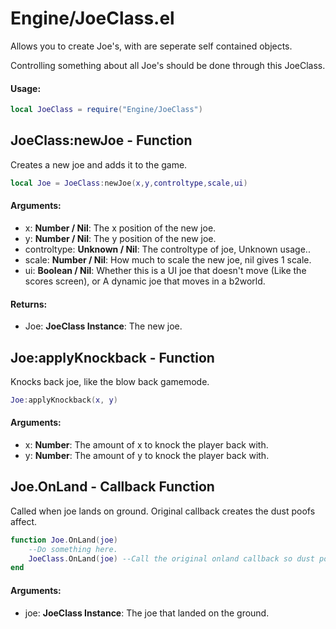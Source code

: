 # Engine/JoeClass.el
Allows you to create Joe's, with are seperate self contained objects.

Controlling something about all Joe's should be done through this JoeClass.
#### Usage:
```lua
local JoeClass = require("Engine/JoeClass")
```
## JoeClass:newJoe - **Function**
Creates a new joe and adds it to the game.
```lua
local Joe = JoeClass:newJoe(x,y,controltype,scale,ui)
```
#### Arguments:
* x: **Number / Nil**: The x position of the new joe.
* y: **Number / Nil**: The y position of the new joe.
* controltype: **Unknown / Nil**: The controltype of joe, Unknown usage..
* scale: **Number / Nil**: How much to scale the new joe, nil gives 1 scale.
* ui: **Boolean / Nil**: Whether this is a UI joe that doesn't move (Like the scores screen), or A dynamic joe that moves in a b2world.

#### Returns:
* Joe: **JoeClass Instance**: The new joe.

## Joe:applyKnockback - **Function**
Knocks back joe, like the blow back gamemode.
```lua
Joe:applyKnockback(x, y)
```
#### Arguments:
* x: **Number**: The amount of x to knock the player back with.
* y: **Number**: The amount of y to knock the player back with.

## Joe.OnLand - **Callback Function**
Called when joe lands on ground.
Original callback creates the dust poofs affect.
```lua
function Joe.OnLand(joe)
	--Do something here.
	JoeClass.OnLand(joe) --Call the original onland callback so dust poofs happen.
end
```
#### Arguments:
* joe: **JoeClass Instance**: The joe that landed on the ground.